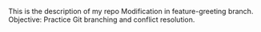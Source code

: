 This is the description of my repo
Modification in feature-greeting branch.
Objective: Practice Git branching and conflict resolution.
